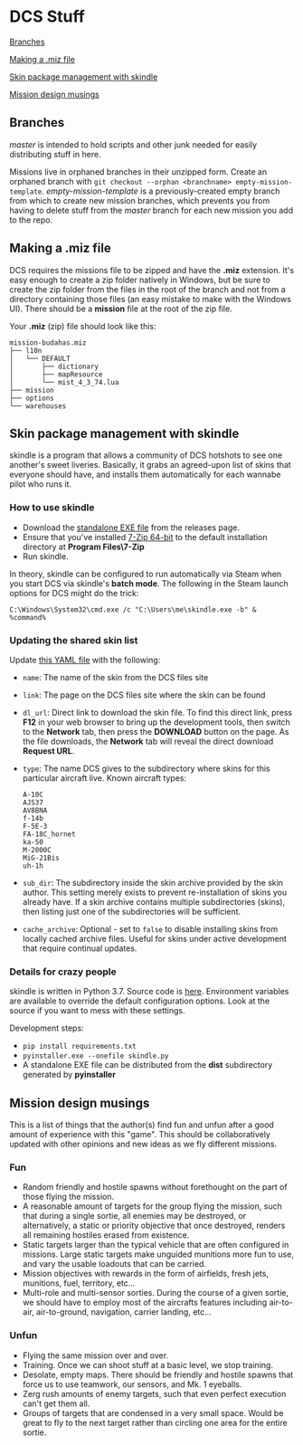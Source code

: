 # DCS Stuff

[Branches](#branches)

[Making a .miz file](#making-a-miz-file)

[Skin package management with skindle](#skin-package-management-with-skindle)

[Mission design musings](#mission-design-musings)

## Branches

*master* is intended to hold scripts and other junk needed for easily distributing stuff in here.

Missions live in orphaned branches in their unzipped form. Create an orphaned branch with
`git checkout --orphan <branchname> empty-mission-template`. *empty-mission-template* is a 
previously-created empty branch from which to create new mission branches, which prevents 
you from having to delete stuff from the *master* branch for each new mission you add to the repo.

## Making a .miz file

DCS requires the missions file to be zipped and have the **.miz** extension. It's easy enough to
create a zip folder natively in Windows, but be sure to create the zip folder from the files in
the root of the branch and not from a directory containing those files (an easy mistake to make
with the Windows UI). There should be a **mission** file at the root of the zip file.

Your **.miz** (zip) file should look like this:
```
mission-budahas.miz
├── l10n
│   └── DEFAULT
│       ├── dictionary
│       ├── mapResource
│       └── mist_4_3_74.lua
├── mission
├── options
└── warehouses
```

## Skin package management with skindle

skindle is a program that allows a community of DCS hotshots to see one
another's sweet liveries.  Basically, it grabs an agreed-upon list of skins
that everyone should have, and installs them automatically for each wannabe
pilot who runs it.

### How to use skindle

* Download the [standalone EXE file](https://github.com/DontCamp/dcs/releases)
  from the releases page.
* Ensure that you've installed [7-Zip 64-bit](https://7-zip.org/) to the
  default installation directory at **Program Files\7-Zip**
* Run skindle.

In theory, skindle can be configured to run automatically via Steam when you
start DCS via skindle's **batch mode**. The following in the Steam launch
options for DCS might do the trick:

```C:\Windows\System32\cmd.exe /c "C:\Users\me\skindle.exe -b" & %command%```

### Updating the shared skin list

Update [this YAML
file](https://github.com/DontCamp/dcs/blob/master/configs/skins.yml) with the
following:

* `name`: The name of the skin from the DCS files site
* `link`: The page on the DCS files site where the skin can be found
* `dl_url`: Direct link to download the skin file.  To find this direct link,
   press **F12** in your web browser to bring up the development tools, then
   switch to the **Network** tab, then press the **DOWNLOAD** button on the page.
   As the file downloads, the **Network** tab will reveal the direct download
   **Request URL**.
* `type`: The name DCS gives to the subdirectory where skins for this
   particular aircraft live.  Known aircraft types:
   
   ```
   A-10C
   AJS37
   AV8BNA
   f-14b
   F-5E-3
   FA-18C_hornet
   ka-50
   M-2000C
   MiG-21Bis
   uh-1h
   ```
   
* `sub_dir`: The subdirectory inside the skin archive provided by the skin
   author. This setting merely exists to prevent re-installation of skins you
   already have.  If a skin archive contains multiple subdirectories (skins), then
   listing just one of the subdirectories will be sufficient.
* `cache_archive`: Optional - set to `false` to disable installing skins from
   locally cached archive files.  Useful for skins under active development that
   require continual updates.

### Details for crazy people

skindle is written in Python 3.7.  Source code is
[here](https://github.com/DontCamp/dcs/tree/master/scripts/skindle).
Environment variables are available to override the default configuration
options.  Look at the source if you want to mess with these settings.

Development steps:

* ```pip install requirements.txt```
* ```pyinstaller.exe --onefile skindle.py```
* A standalone EXE file can be distributed from the **dist** subdirectory
  generated by **pyinstaller**

## Mission design musings

This is a list of things that the author(s) find fun and unfun after a good amount of experience with this "game".  This should be collaboratively updated with other opinions and new ideas as we fly different missions.

### Fun

* Random friendly and hostile spawns without forethought on the part of those flying the mission.
* A reasonable amount of targets for the group flying the mission, such that during a single sortie, all enemies may be destroyed, or alternatively, a static or priority objective that once destroyed, renders all remaining hostiles erased from existence.
* Static targets larger than the typical vehicle that are often configured in missions.  Large static targets make unguided munitions more fun to use, and vary the usable loadouts that can be carried.
* Mission objectives with rewards in the form of airfields, fresh jets, munitions, fuel, territory, etc...
* Multi-role and multi-sensor sorties.  During the course of a given sortie, we should have to employ most of the aircrafts features including air-to-air, air-to-ground, navigation, carrier landing, etc...

### Unfun
* Flying the same mission over and over.
* Training.  Once we can shoot stuff at a basic level, we stop training.
* Desolate, empty maps.  There should be friendly and hostile spawns that force us to use teamwork, our sensors, and Mk. 1 eyeballs.
* Zerg rush amounts of enemy targets, such that even perfect execution can't get them all.
* Groups of targets that are condensed in a very small space. Would be great to fly to the next target rather than circling one area for the entire sortie.
